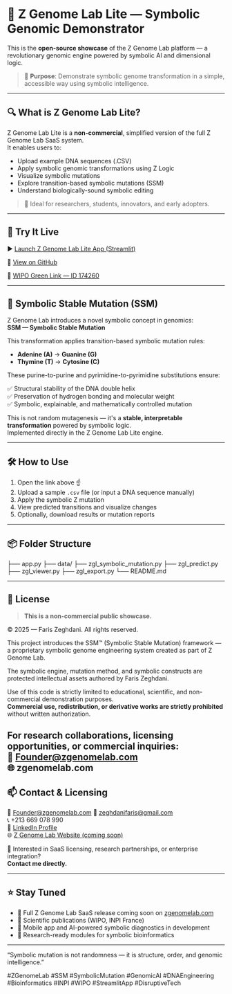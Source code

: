 # 🧬 Z Genome Lab Lite — Symbolic Genomic Demonstrator

This is the **open-source showcase** of the Z Genome Lab platform — a revolutionary genomic engine powered by symbolic AI and dimensional logic.

> 🎯 **Purpose**: Demonstrate symbolic genome transformation in a simple, accessible way using symbolic intelligence.

---

## 🔍 What is Z Genome Lab Lite?

Z Genome Lab Lite is a **non-commercial**, simplified version of the full Z Genome Lab SaaS system.  
It enables users to:
- Upload example DNA sequences (.CSV)
- Apply symbolic genomic transformations using Z Logic
- Visualize symbolic mutations
- Explore transition-based symbolic mutations (SSM)
- Understand biologically-sound symbolic editing

> 🧪 Ideal for researchers, students, innovators, and early adopters.

---

## 🚀 Try It Live

▶️ [Launch Z Genome Lab Lite App (Streamlit)](https://z-genome-lab-lite.streamlit.app)

📂 [View on GitHub](https://github.com/ZeghdaniFaris/Z-Genome-Lab)

🌱 [WIPO Green Link — ID 174260](https://wipogreen.wipo.int/wipogreen-database/articles/174260)

---

## 🧬 Symbolic Stable Mutation (SSM)

Z Genome Lab introduces a novel symbolic concept in genomics:  
**SSM — Symbolic Stable Mutation**

This transformation applies transition-based symbolic mutation rules:

- **Adenine (A)** → **Guanine (G)**  
- **Thymine (T)** → **Cytosine (C)**  

These purine-to-purine and pyrimidine-to-pyrimidine substitutions ensure:

✅ Structural stability of the DNA double helix  
✅ Preservation of hydrogen bonding and molecular weight  
✅ Symbolic, explainable, and mathematically controlled mutation  

This is not random mutagenesis — it's a **stable, interpretable transformation** powered by symbolic logic.  
Implemented directly in the Z Genome Lab Lite engine.

---

## 🛠️ How to Use

1. Open the link above ☝️  
2. Upload a sample `.csv` file (or input a DNA sequence manually)  
3. Apply the symbolic Z mutation  
4. View predicted transitions and visualize changes  
5. Optionally, download results or mutation reports

---

## 📦 Folder Structure

├── app.py ├── data/ ├── zgl_symbolic_mutation.py ├── zgl_predict.py ├── zgl_viewer.py ├── zgl_export.py └── README.md

---

## 📄 License

> **This is a non-commercial public showcase.**

© 2025 — Faris Zeghdani. All rights reserved.

This project introduces the SSM™ (Symbolic Stable Mutation) framework — a proprietary symbolic genome engineering system created as part of Z Genome Lab.

The symbolic engine, mutation method, and symbolic constructs are protected intellectual assets authored by Faris Zeghdani.

Use of this code is strictly limited to educational, scientific, and non-commercial demonstration purposes.  
**Commercial use, redistribution, or derivative works are strictly prohibited** without written authorization.

For research collaborations, licensing opportunities, or commercial inquiries:  
📩 Founder@zgenomelab.com  
🌐 zgenomelab.com
---

## 📫 Contact & Licensing

📩 Founder@zgenomelab.com
📧 zeghdanifaris@gmail.com  
📞 +213 669 078 990  
🔗 [LinkedIn Profile](https://www.linkedin.com/in/zeghdanifaris/)  
🌐 [Z Genome Lab Website (coming soon)](https://zgenomelab.com)

💼 Interested in SaaS licensing, research partnerships, or enterprise integration?  
**Contact me directly.**

---

## ⭐ Stay Tuned

- 🚀 Full Z Genome Lab SaaS release coming soon on [zgenomelab.com](https://zgenomelab.com)  
- 📜 Scientific publications (WIPO, INPI France)  
- 📱 Mobile app and AI-powered symbolic diagnostics in development  
- 🔬 Research-ready modules for symbolic bioinformatics

---

“Symbolic mutation is not randomness — it is structure, order, and genomic intelligence.”

#ZGenomeLab #SSM #SymbolicMutation #GenomicAI #DNAEngineering #Bioinformatics #INPI #WIPO #StreamlitApp #DisruptiveTech
